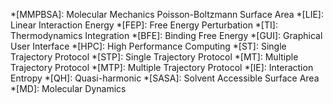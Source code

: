 *[MMPBSA]: Molecular Mechanics Poisson-Boltzmann Surface Area
*[LIE]: Linear Interaction Energy
*[FEP]: Free Energy Perturbation
*[TI]: Thermodynamics Integration
*[BFE]: Binding Free Energy
*[GUI]: Graphical User Interface
*[HPC]: High Performance Computing
*[ST]: Single Trajectory Protocol
*[STP]: Single Trajectory Protocol
*[MT]: Multiple Trajectory Protocol
*[MTP]: Multiple Trajectory Protocol
*[IE]: Interaction Entropy
*[QH]: Quasi-harmonic
*[SASA]: Solvent Accessible Surface Area
*[MD]: Molecular Dynamics


